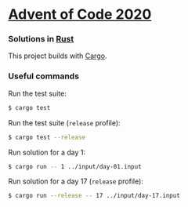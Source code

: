 # [Advent of Code 2020](https://adventofcode.com/2020)
### Solutions in [Rust](https://www.rust-lang.org/)

This project builds with [Cargo](https://docs.rust-lang.org/cargo).


### Useful commands

Run the test suite:

```sh
$ cargo test
```

Run the test suite (`release` profile):

```sh
$ cargo test --release
```

Run solution for a day 1:
```sh
$ cargo run -- 1 ../input/day-01.input
```

Run solution for a day 17 (`release` profile):
```sh
$ cargo run --release -- 17 ../input/day-17.input
```